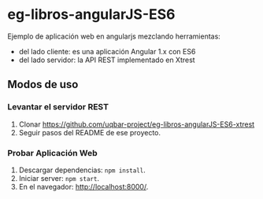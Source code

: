 # eg-libros-angularJS-ES6

Ejemplo de aplicación web en angularjs mezclando herramientas:

- del lado cliente: es una aplicación Angular 1.x con ES6
- del lado servidor: la API REST implementado en Xtrest

## Modos de uso

### Levantar el servidor REST

1. Clonar https://github.com/uqbar-project/eg-libros-angularJS-ES6-xtrest
2. Seguir pasos del README de ese proyecto.

### Probar Aplicación Web

1. Descargar dependencias: `npm install`.
2. Iniciar server: `npm start`.
3. En el navegador: <http://localhost:8000/>.
